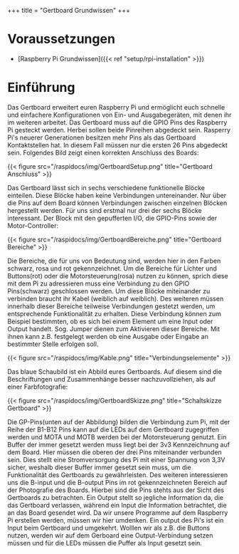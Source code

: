 +++
title = "Gertboard Grundwissen"
+++

# Voraussetzungen
* [Raspberry Pi Grundwissen]({{< ref "setup/rpi-installation" >}})

# Einführung

Das Gertboard erweitert euren Raspberry Pi und ermöglicht euch schnelle und einfachere Konfigurationen von Ein- und Ausgabegeräten, mit denen ihr im weiteren arbeitet. Das Gertboard muss auf die GPIO Pins des Raspberry Pi gesteckt werden. Herbei sollen beide Pinreihen abgedeckt sein. Rasperry Pi's neuerer Generationen besitzen mehr Pins als das Gertboard Kontaktstellen hat. In diesem Fall müssen nur die ersten 26 Pins abgedeckt sein. Folgendes Bild zeigt einen korrekten Anschluss des Boards:

{{< figure src="/raspidocs/img/GertboardSetup.png" title="Gertboard Anschluss" >}}

Das Gertboard lässt sich in sechs verschiedene funktionelle Blöcke einteilen. Diese Blöcke haben keine Verbindungen untereinander. Nur über die Pins auf dem Board können Verbindungen zwischen einzelnen Blöcken hergestellt werden. Für uns sind erstmal nur drei der sechs Blöcke interessant. Der Block mit den gepufferten I/O, die GPIO-Pins sowie der Motor-Controller:

{{< figure src="/raspidocs/img/GertboardBereiche.png" title="Gertboard Bereiche" >}}

Die Bereiche, die für uns von Bedeutung sind, werden hier in den Farben schwarz, rosa und rot gekennzeichnet. Um die Bereiche für Lichter und Buttons(rot) oder die Motorsteuerung(rosa) nutzen zu können, sprich diese mit dem Pi zu adressieren muss eine Verbindung zu den GPIO Pins(schwarz) geschlossen werden. Um diese Blöcke miteinander zu verbinden braucht ihr Kabel (weiblich auf weiblich). Des weiteren müssen innerhalb dieser Bereiche teilweise Verbindungen gestetzt werden, um entsprechende Funktionalität zu erhalten. Diese Verbindung können zum Beispiel bestimmten, ob es sich bei einem Element um eine Input oder Output handelt. Sog. Jumper dienen zum Aktivieren dieser Bereiche. Mit ihnen kann z.B. festgelegt werden ob eine Ausgabe oder Eingabe an bestimmter Stelle erfolgen soll.

{{< figure src="/raspidocs/img/Kable.png" title="Verbindungselemente" >}}

Das blaue Schaubild ist ein Abbild eures Gertboards. Auf diesem sind die Beschriftungen und Zusammenhänge besser nachzuvollziehen, als auf einer Farbfotografie:

{{< figure src="/raspidocs/img/GertboardSkizze.png" title="Schaltskizze Gertboard" >}}

Die GP-Pins(unten auf der Abbildung) bilden die Verbindung zum Pi, mit der Reihe der B1-B12 Pins kann auf die LEDs auf dem Gertboard zugegriffen werden und MOTA und MOTB werden bei der Motorsteuerung genutzt. 
Ein Buffer der immer gesetzt werden muss liegt bei der 3v3 Kennzeichnung auf dem Board. Hier müssen die oberen der drei Pins miteinander verbunden sein. Dies stellt eine Stromversorgung des Pi mit einer Spannung von 3,3V sicher, weshalb dieser Buffer immer gesetzt sein muss, um die Funktionalität des Gertboards zu gewährleisten.
Des weiteren interessieren uns die B-input und die B-output Pins im rot gekennzeichneten Bereich auf der Photografie des Boards. Hierbei sind die Pins stehts aus der Sicht des Gertboards zu betrachten. Ein Output stellt so jegliche Information da, die das Gertboard verlassen, während ein Input die Information betrachtet, die an das Board gesendet wird. Da wir unsere Programme auf dem Raspberry Pi erstellen werden, müssen wir hier umdenken. Ein output des Pi's ist ein Input beim Gertboard und umgekehrt. Wolllen wir als z.B. die Buttons nutzen, werden wir auf dem Gerboard eine Output-Verbindung setzen müssen und für die LEDs müssen die Puffer als Input gesetzt sein.

